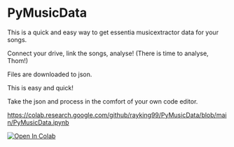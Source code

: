 # PyMusicData
This is a quick and easy way to get essentia musicextractor data for your songs.  

Connect your drive, link the songs, analyse! 
(There is time to analyse, Thom!)

Files are downloaded to json.  

This is easy and quick!  

Take the json and process in the comfort of your own code editor.

https://colab.research.google.com/github/rayking99/PyMusicData/blob/main/PyMusicData.ipynb

[![Open In Colab](https://colab.research.google.com/assets/colab-badge.svg)](https://colab.research.google.com/github/rayking99/PyMusicData/blob/main/PyMusicData.ipynb)
